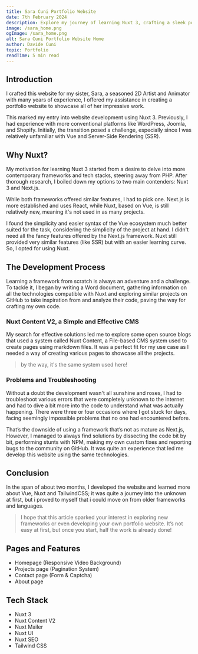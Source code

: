 ```yaml
---
title: Sara Cuni Portfolio Website
date: 7th February 2024
description: Explore my journey of learning Nuxt 3, crafting a sleek portfolio for 2D Artist and Animator, Sara Cuni. Discover the tech stack and features!
image: /sara_home.png
ogImage: /sara_home.png
alt: Sara Cuni Portfolio Website Home
author: Davide Cuni
topic: Portfolio
readTime: 5 min read
---
```


## Introduction

I crafted this website for my sister, Sara, a seasoned 2D Artist and Animator with many years of experience, I offered my assistance in creating a portfolio website to showcase all of her impressive work.

This marked my entry into website development using Nuxt 3. Previously, I had experience with more conventional platforms like WordPress, Joomla, and Shopify. Initially, the transition posed a challenge, especially since I was relatively unfamiliar with Vue and Server-Side Rendering (SSR).

## Why Nuxt?

My motivation for learning Nuxt 3 started from a desire to delve into more contemporary frameworks and tech stacks, steering away from PHP. After thorough research, I boiled down my options to two main contenders: Nuxt 3 and Next.js.

While both frameworks offered similar features, I had to pick one. Next.js is more established and uses React, while Nuxt, based on Vue, is still relatively new, meaning it's not used in as many projects.

I found the simplicity and easier syntax of the Vue ecosystem much better suited for the task, considering the simplicity of the project at hand. I didn't need all the fancy features offered by the Next.js framework. Nuxt still provided very similar features (like SSR) but with an easier learning curve. So, I opted for using Nuxt.

## The Development Process

Learning a framework from scratch is always an adventure and a challenge. To tackle it, I began by writing a Word document, gathering information on all the technologies compatible with Nuxt and exploring similar projects on GitHub to take inspiration from and analyze their code, paving the way for crafting my own code.

### Nuxt Content V2, a Simple and Effective CMS

My search for effective solutions led me to explore some open source blogs that used a system called Nuxt Content, a File-based CMS system used to create pages using markdown files. It was a perfect fit for my use case as I needed a way of creating various pages to showcase all the projects.

> by the way, it's the same system used here!

### Problems and Troubleshooting

Without a doubt the development wasn't all sunshine and roses, I had to troubleshoot various errors that were completely unknown to the internet and had to dive a bit more into the code to understand what was actually happening. There were three or four occasions where I got stuck for days, facing seemingly impossible problems that no one had encountered before.

That’s the downside of using a framework that’s not as mature as Next.js, However, I managed to always find solutions by dissecting the code bit by bit, performing stunts with NPM, making my own custom fixes and reporting bugs to the community on GitHub. It was quite an experience that led me develop this website using the same technologies.

## Conclusion

In the span of about two months, I developed the website and learned more about Vue, Nuxt and TailwindCSS; it was quite a journey into the unknown at first, but i proved to myself that i could move on from older frameworks and languages.

> I hope that this article sparked your interest in exploring new frameworks or even developing your own portfolio website. It’s not easy at first, but once you start, half the work is already done!

## Pages and Features

- Homepage (Responsive Video Background)
- Projects page (Pagination System)
- Contact page (Form & Captcha)
- About page  

## Tech Stack

- Nuxt 3
- Nuxt Content V2
- Nuxt Mailer
- Nuxt UI
- Nuxt SEO
- Tailwind CSS
